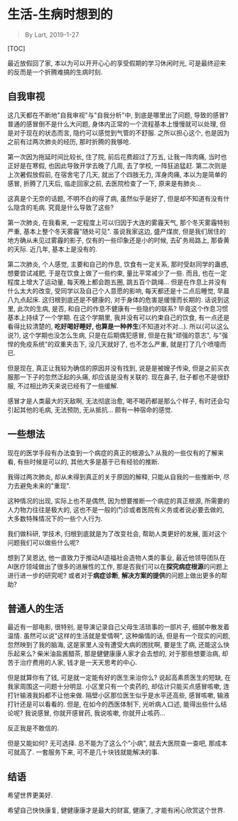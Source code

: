 # 生活-生病时想到的

> By Lart, 2019-1-27

[TOC]

最近放假回了家, 本以为可以开开心心的享受假期的学习休闲时光, 可是最终迎来的反而是一个折腾难搞的生病时刻.

## 自我审视

这几天都在不断地"自我审视"与"自我分析"中, 到底是哪里出了问题, 导致的感冒? 普通的感冒倒不是什么大问题, 身体内正常的一个流程基本上慢慢就可以处理, 但是对于现在的状态而言, 隐约可以感觉到气管的不舒服. 之所以担心这个, 也是因为之前有过两次肺炎的经历, 那时折腾的我够呛.

第一次因为拖延时间比较长, 住了院, 前后花费超过了万五, 让我一阵肉痛, 当时也正好是在寒假, 也因此导致开学去晚了几周, 去了学校, 一阵狂追猛赶. 第二次则是上次暑假放假前, 在宿舍宅了几天, 就出了个四肢无力, 浑身肉痛, 本以为是简单的感冒, 折腾了几天后, 临走回家之前, 去医院检查了一下, 原来是有肺炎...

这真是个无奈的话题, 不明不白的得了病, 虽然似乎是好了, 但是却不知道有没有什么隐含的毛病. 究竟是什么导致了这些?

第一次肺炎, 在我看来, 一定程度上可以归因于大连的雾霾天气, 那个冬天雾霾特别严重, 基本上整个冬天雾霾"随处可见". 虽说我家这边, 盛产煤炭, 但是我们居住的地方确从未见过雾霾的影子, 仅有的一些印象还是小的时候, 去矿务局路上, 那昏黄的天际. 近几年, 基本上是没有的.

第二次肺炎, 个人感觉, 主要和自己的作息, 饮食有一定关系, 那时受赵同学的蛊惑, 想要尝试减肥, 于是在饮食上做了一些约束, 量比平常减少了一些. 而且, 也在一定程度上增大了运动量, 每天晚上都会跑五圈, 跳五百个跳绳... 但是在作息上并没有什么太大的改变, 受同学以及自己个人意愿的影响, 每天都还是十二点后睡觉, 早晨八九点起床. 这归根到底还是不健康的, 对于身体的危害是缓慢而长期的. 话说到这里, 此次的生病, 是否, 和自己的作息不健康有一些隐约的联系? 毕竟这个作息习惯基本上持续了一个学期. 在这个学期里, 我并没有可以约束自己的饮食, 有一点还是看得比较清楚的, **吃好喝好睡好, 也算是一种养生**(不知道对不对...). 所以(可以这么说?), 这个学期也没怎么生病, 只是在后期偶犯感冒, 但是在我"顽强的意志", 与"强悍的免疫系统"的双重夹击下, 没几天就好了, 也不怎么严重, 就是打了几个喷嚏而已.

但是现在, 真正让我较为确信的原因并没有找到, 说是是被嫂子传染, 但是之前买衣服那一下子的忽然泛起的头痛, 却应该是没有关联的. 现在鼻子, 肚子都也不是很舒服, 不过相比昨天来说已经有了一些缓解.

感冒才是人类最大的天敌啊, 无法彻底治愈, 喝不喝药都是那么个样子, 有时还会勾引起其他的毛病, 无法预防, 无从抵抗... 颇有一种宿命的感觉.

## 一些想法

现在的医学手段有办法查到一个病症的真正的根源么? 从我的一些仅有的了解来看, 有些时候是可以的, 其他大多是基于已有经验的推断.

我得过两次肺炎, 却从未得到真正的关于原因的解释, 只能从自我的一些推断中, 尽力去避免未来的"重现".

这种情况的出现, 实际上也不是偶然, 因为想要推断一个病症的真正根源, 所需要的人力物力往往是极大的, 这也不是一般的门诊或者医院有义务或者说必要去做的, 大多数特殊情况下的一些个人行为.

我们做科研, 学技术, 归根到底就是为了改变社会, 帮助人类更好的发展, 面对这个问题我们可以做些什么呢?

想到了吴恩达, 他一直致力于推动AI造福社会造物人类的事业, 最近他领导团队在AI医疗领域做出了很多的进展性的工作, 那是否我们可以在**探究病症根源**的问题上进行进一步的研究呢? 或者对于**病症诊断**, **解决方案的提供**的问题上做出更多的帮助?

## 普通人的生活

最近有一部电影, 很特别, 是导演记录自己父母生活琐事的一部片子, 细腻中散发着温情. 虽然可以说"这样的生活就是爱情啊", 这种煽情的话, 但是有一个现实的问题, 忽然映到了我的脑海, 这是家里人没有遭受大病的困扰啊, 要是生了病, 还能这么快乐起来么? 柴米油盐酱醋茶, 那是健健康康人家才会去想的, 对于那些想要治病, 却苦于治疗费用的人家, 钱才是一天天思考的中心.

但是就算你有了钱, 可是就一定能有好的医生来治你么? 说起高素质医生的短缺, 在我家周围这一问题十分明显. 小区里只有一个卖药的, 却估计只能买点感冒咳嗽, 连打针输液我妈都不让他来做. 隔壁小区那位医生似乎是水平还高些, 感冒咳嗽, 输液打针还是可以看看的. 但是, 在如今的西医体制下, 光听病人口述, 能得出些什么结论呢? 我说感冒, 你就开感冒药, 我说咳嗽, 你就开止咳药...

反正我是不敢信的.

但是又能如何? 无可选择. 总不能为了这么个"小病", 就去大医院查一查吧, 那成本可就高了. 一套服务下来, 可不是几十块钱就能解决的事.

## 结语

希望世界更美好.

希望自己快快康复, 健健康康才是最大的财富, 健康了, 才能有闲心欣赏这个世界.
